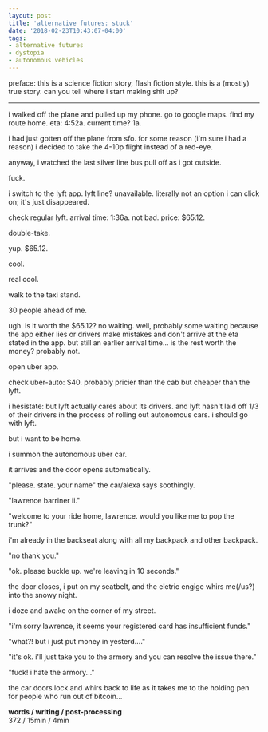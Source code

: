 ```yaml
---
layout: post
title: 'alternative futures: stuck'
date: '2018-02-23T10:43:07-04:00'
tags:
- alternative futures
- dystopia
- autonomous vehicles
--- 
```


<div class="message">preface: this is a science fiction story, flash fiction style. this is a (mostly) true story. can you tell where i start making shit up?</div>

---

i walked off the plane and pulled up my phone. go to google maps. find my route home. eta: 4:52a. current time? 1a. 

i had just gotten off the plane from sfo. for some reason (i'm sure i had a reason) i decided to take the 4-10p flight instead of a red-eye. 

anyway, i watched the last silver line bus pull off as i got outside. 

fuck.

i switch to the lyft app. lyft line? unavailable. literally not an option i can click on; it's just disappeared. 

check regular lyft. arrival time: 1:36a. not bad. price: $65.12. 

double-take.

yup. $65.12. 

cool. 

real cool. 

walk to the taxi stand.

30 people ahead of me. 

ugh. is it worth the $65.12? no waiting. well, probably some waiting because the app either lies or drivers make mistakes and don't arrive at the eta stated in the app. but still an earlier arrival time... is the rest worth the money? probably not.

open uber app. 

check uber-auto: $40. probably pricier than the cab but cheaper than the lyft. 

i hesistate: but lyft actually cares about its drivers. and lyft hasn't laid off 1/3 of their drivers in the process of rolling out autonomous cars. i should go with lyft.

but i want to be home. 

i summon the autonomous uber car. 

it arrives and the door opens automatically. 

"please. state. your name" the car/alexa says soothingly.

"lawrence barriner ii."

"welcome to your ride home, lawrence. would you like me to pop the trunk?"

i'm already in the backseat along with all my backpack and other backpack. 

"no thank you." 

"ok. please buckle up. we're leaving in 10 seconds."

the door closes, i put on my seatbelt, and the eletric engige whirs me(/us?) into the snowy night. 

i doze and awake on the corner of my street.

"i'm sorry lawrence, it seems your registered card has insufficient funds."

"what?! but i just put money in yesterd...."

"it's ok. i'll just take you to the armory and you can resolve the issue there."

"fuck! i hate the armory..."

the car doors lock and whirs back to life as it takes me to the holding pen for people who run out of bitcoin...

<!-- hyperlink bank -->


<!-- &#042; = asterisk -->
<!-- &#039; = single quote '-->

**words / writing / post-processing**  
372 / 15min / 4min 